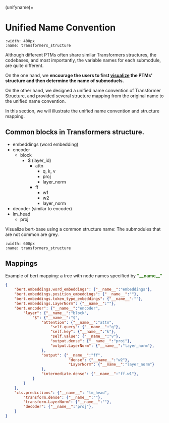 (unifyname)=

# Unified Name Convention

```{figure} ../imgs/transformers_structure.png
:width: 400px
:name: transformers_structure
```

Although different PTMs often share similar Transformers structures, the codebases, and most importantly, the variable names for each submodule, are quite different.



On the one hand, we **encourage the users to first [visualize](visualization) the PTMs' structure and then determine the name of submoduels.**

On the other hand, we designed a unified name convention of Transformer Structure, and provided several structure mapping from the original name to the unified name convention. 

In this section, we will illustrate the unified name convention and structure mapping.


## Common blocks in Transformers structure.


- embeddings (word embedding)
- encoder
  - block
    - $ (layer_id)
      - attn
        - q, k, v
        - proj
        - layer_norm
      - ff
        - w1
        - w2
        - layer_norm
- decoder (similar to encoder)
- lm_head
  - proj

Visualize bert-base using a common structure name: The submodules that are not common are grey.

```{figure} ../imgs/commonstructure_vis.png
:width: 600px
:name: transformers_structure
```

## Mappings

Example of bert mapping: a tree with node names specified by <span style="font-weight:bold;color:rgb(55, 125, 34);" >"\_\_name\_\_"</span>
```json
{
    "bert.embeddings.word_embeddings": {"__name__":"embeddings"},
    "bert.embeddings.position_embeddings": {"__name__":""},
    "bert.embeddings.token_type_embeddings": {"__name__":""},
    "bert.embeddings.LayerNorm": {"__name__":""},
    "bert.encoder": {"__name__":"encoder",
        "layer": {"__name__":"block",
            "$": {"__name__":"$",
                "attention": {"__name__":"attn",
                    "self.query": {"__name__":"q"},
                    "self.key": {"__name__":"k"},
                    "self.value": {"__name__":"v"},
                    "output.dense": {"__name__":"proj"},
                    "output.LayerNorm": {"__name__":"layer_norm"},
                },
                "output": {"__name__":"ff",
                            "dense": {"__name__":"w2"},
                            "LayerNorm": {"__name__":"layer_norm"}
                },
                "intermediate.dense": {"__name__":"ff.w1"},
            }
        }
    },
    "cls.predictions": {"__name__": "lm_head",
        "transform.dense": {"__name__":""},
        "transform.LayerNorm": {"__name__":""},
        "decoder": {"__name__":"proj"},
    }
}
```

